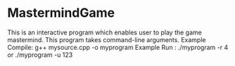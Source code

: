 # MastermindGame
This is an interactive program which enables user to play the game mastermind.
This program takes command-line arguments.
Example Compile: g++ mysource.cpp -o myprogram
Example Run    : ./myprogram -r 4  or  ./myprogram -u 123

